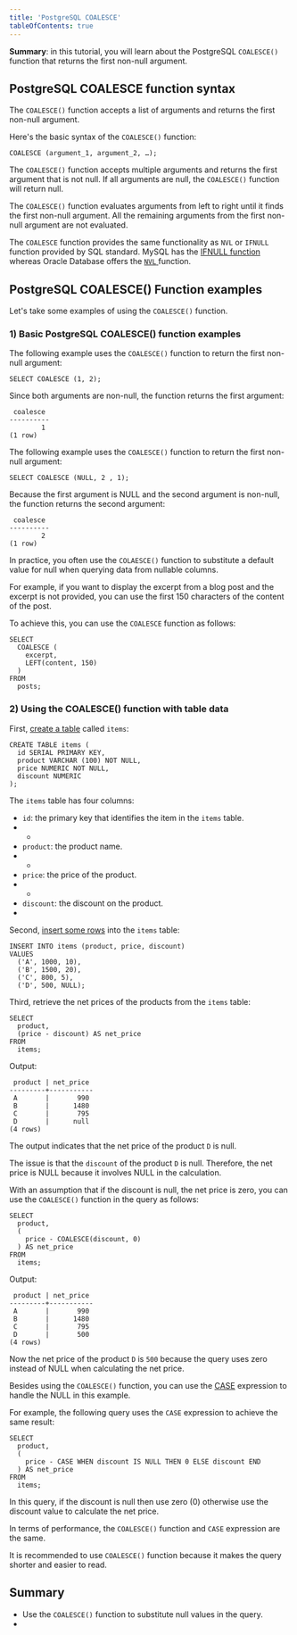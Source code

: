 ```yaml
---
title: 'PostgreSQL COALESCE'
tableOfContents: true
---
```


**Summary**: in this tutorial, you will learn about the PostgreSQL `COALESCE()` function that returns the first non-null argument.



## PostgreSQL COALESCE function syntax



The `COALESCE()` function accepts a list of arguments and returns the first non-null argument.



Here's the basic syntax of the `COALESCE()` function:



```
COALESCE (argument_1, argument_2, …);
```



The `COALESCE()` function accepts multiple arguments and returns the first argument that is not null. If all arguments are null, the `COALESCE()` function will return null.



The `COALESCE()` function evaluates arguments from left to right until it finds the first non-null argument. All the remaining arguments from the first non-null argument are not evaluated.



The `COALESCE` function provides the same functionality as `NVL` or `IFNULL` function provided by SQL standard. MySQL has the [IFNULL function](https://www.mysqltutorial.org/mysql-control-flow-functions/mysql-ifnull/) whereas Oracle Database offers the [`NVL` ](https://www.oracletutorial.com/oracle-comparison-functions/oracle-nvl/)function.



## PostgreSQL COALESCE() Function examples



Let's take some examples of using the `COALESCE()` function.



### 1) Basic PostgreSQL COALESCE() function examples



The following example uses the `COALESCE()` function to return the first non-null argument:



```
SELECT COALESCE (1, 2);
```



Since both arguments are non-null, the function returns the first argument:



```
 coalesce
----------
        1
(1 row)
```



The following example uses the `COALESCE()` function to return the first non-null argument:



```
SELECT COALESCE (NULL, 2 , 1);
```



Because the first argument is NULL and the second argument is non-null, the function returns the second argument:



```
 coalesce
----------
        2
(1 row)
```



In practice, you often use the `COLAESCE()` function to substitute a default value for null when querying data from nullable columns.



For example, if you want to display the excerpt from a blog post and the excerpt is not provided, you can use the first 150 characters of the content of the post.



To achieve this, you can use the `COALESCE` function as follows:



```
SELECT
  COALESCE (
    excerpt,
    LEFT(content, 150)
  )
FROM
  posts;
```



### 2) Using the COALESCE() function with table data



First, [create a table](/docs/postgresql/postgresql-create-table) called `items`:



```
CREATE TABLE items (
  id SERIAL PRIMARY KEY,
  product VARCHAR (100) NOT NULL,
  price NUMERIC NOT NULL,
  discount NUMERIC
);
```



The `items` table has four columns:



- `id`: the primary key that identifies the item in the `items` table.
- -
- `product`: the product name.
- -
- `price`: the price of the product.
- -
- `discount`: the discount on the product.
- 


Second, [insert some rows](/docs/postgresql/postgresql-insert-multiple-rows) into the `items` table:



```
INSERT INTO items (product, price, discount)
VALUES
  ('A', 1000, 10),
  ('B', 1500, 20),
  ('C', 800, 5),
  ('D', 500, NULL);
```



Third, retrieve the net prices of the products from the `items` table:



```
SELECT
  product,
  (price - discount) AS net_price
FROM
  items;
```



Output:



```
 product | net_price
---------+-----------
 A       |       990
 B       |      1480
 C       |       795
 D       |      null
(4 rows)
```



The output indicates that the net price of the product `D` is null.



The issue is that the `discount` of the product `D` is null. Therefore, the net price is NULL because it involves NULL in the calculation.



With an assumption that if the discount is null, the net price is zero, you can use the `COALESCE()` function in the query as follows:



```
SELECT
  product,
  (
    price - COALESCE(discount, 0)
  ) AS net_price
FROM
  items;
```



Output:



```
 product | net_price
---------+-----------
 A       |       990
 B       |      1480
 C       |       795
 D       |       500
(4 rows)
```



Now the net price of the product `D` is `500` because the query uses zero instead of NULL when calculating the net price.



Besides using the `COALESCE()` function, you can use the [CASE](/docs/postgresql/postgresql-case) expression to handle the NULL in this example.



For example, the following query uses the `CASE` expression to achieve the same result:



```
SELECT
  product,
  (
    price - CASE WHEN discount IS NULL THEN 0 ELSE discount END
  ) AS net_price
FROM
  items;
```



In this query, if the discount is null then use zero (0) otherwise use the discount value to calculate the net price.



In terms of performance, the `COALESCE()` function and `CASE` expression are the same.



It is recommended to use `COALESCE()` function because it makes the query shorter and easier to read.



## Summary



- Use the `COALESCE()` function to substitute null values in the query.
- 
